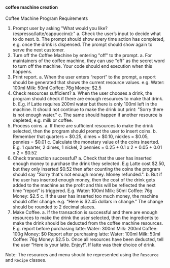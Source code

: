 #### coffee machine creation
Coffee Machine Program Requirements
1. Prompt user by asking "What would you like? (espresso/latte/cappuccino):"
   a. Check the user’s input to decide what to do next.
   b. The prompt should show every time action has completed, e.g. once the drink is dispensed. The prompt should show again to serve the next customer.
2. Turn off the Coffee Machine by entering "off" to the prompt.
   a. For maintainers of the coffee machine, they can use “off” as the secret word to turn off the machine. Your code should end execution when this happens.
3. Print report.
   a. When the user enters “report” to the prompt, a report should be generated that shows the current resource values. e.g. Water: 100ml Milk: 50ml Coffee: 76g Money: $2.5
4. Check resources sufficient?
   a. When the user chooses a drink, the program should check if there are enough resources to make that drink.
   b. E.g. if Latte requires 200ml water but there is only 100ml left in the machine. It should not continue to make the drink but print: "Sorry there is not enough water."
   c. The same should happen if another resource is depleted, e.g. milk or coffee.
5. Process coins.
   a. If there are sufficient resources to make the drink selected, then the program should prompt the user to insert coins.
   b. Remember that quarters = $0.25, dimes = $0.10, nickles = $0.05, pennies = $0.01
   c. Calculate the monetary value of the coins inserted. E.g. 1 quarter, 2 dimes, 1 nickel, 2 pennies = 0.25 + 0.1 x 2 + 0.05 + 0.01 x 2 = $0.52
6. Check transaction successful?
   a. Check that the user has inserted enough money to purchase the drink they selected. E.g Latte cost $2.50, but they only inserted $0.52 then after counting the coins the program should say "Sorry that's not enough money. Money refunded.".
   b. But if the user has inserted enough money, then the cost of the drink gets added to the machine as the profit and this will be reflected the next time “report” is triggered. E.g. Water: 100ml Milk: 50ml Coffee: 76g Money: $2.5
   c. If the user has inserted too much money, the machine should offer change. e.g. “Here is $2.45 dollars in change.” The change should be rounded to 2 decimal places.
7. Make Coffee.
   a. If the transaction is successful and there are enough resources to make the drink the user selected, then the ingredients to make the drink should be deducted from the coffee machine resources. E.g. report before purchasing latte: Water: 300ml Milk: 200ml Coffee: 100g Money: $0 Report after purchasing latte: Water: 100ml Milk: 50ml Coffee: 76g Money: $2.5
   b. Once all resources have been deducted, tell the user “Here is your latte. Enjoy!”. If latte was their choice of drink.

Note: The resources and menu should be represented using the `Resource` and `Recipe` classes.
